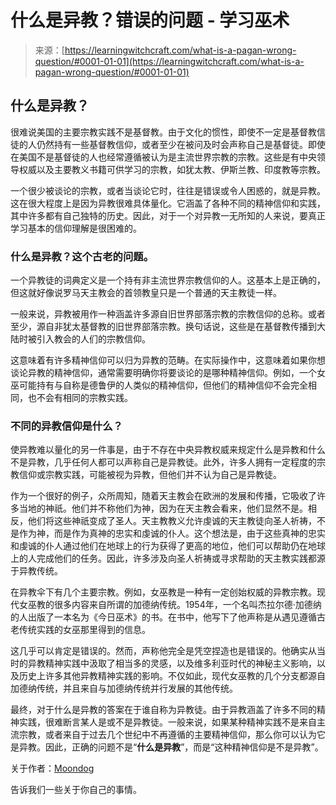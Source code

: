 <!--yml

类别：未分类

日期：2024年06月12日 18:16:46

-->

# 什么是异教？错误的问题 - 学习巫术

> 来源：[https://learningwitchcraft.com/what-is-a-pagan-wrong-question/#0001-01-01](https://learningwitchcraft.com/what-is-a-pagan-wrong-question/#0001-01-01)

## 什么是异教？

很难说美国的主要宗教实践不是基督教。由于文化的惯性，即使不一定是基督教信徒的人仍然持有一些基督教信仰，或者至少在被问及时会声称自己是基督徒。即使在美国不是基督徒的人也经常遵循被认为是主流世界宗教的宗教。这些是有中央领导权威以及主要教义书籍可供学习的宗教，如犹太教、伊斯兰教、印度教等宗教。

一个很少被谈论的宗教，或者当谈论它时，往往是错误或令人困惑的，就是异教。这在很大程度上是因为异教很难具体量化。它涵盖了各种不同的精神信仰和实践，其中许多都有自己独特的历史。因此，对于一个对异教一无所知的人来说，要真正学习基本的信仰理解是很困难的。

### 什么是异教？这个古老的问题。

一个异教徒的词典定义是一个持有非主流世界宗教信仰的人。这基本上是正确的，但这就好像说罗马天主教会的首领教皇只是一个普通的天主教徒一样。

一般来说，异教被用作一种涵盖许多源自旧世界部落宗教的宗教信仰的总称。或者至少，源自非犹太基督教的旧世界部落宗教。换句话说，这些是在基督教传播到大陆时被引入教会的人们的宗教信仰。

这意味着有许多精神信仰可以归为异教的范畴。在实际操作中，这意味着如果你想谈论异教的精神信仰，通常需要明确你将要谈论的是哪种精神信仰。例如，一个女巫可能持有与自称是德鲁伊的人类似的精神信仰，但他们的精神信仰不会完全相同，也不会有相同的宗教实践。

### 不同的异教信仰是什么？

使异教难以量化的另一件事是，由于不存在中央异教权威来规定什么是异教和什么不是异教，几乎任何人都可以声称自己是异教徒。此外，许多人拥有一定程度的宗教信仰或宗教实践，可能被视为异教，但他们并不认为自己是异教徒。

作为一个很好的例子，众所周知，随着天主教会在欧洲的发展和传播，它吸收了许多当地的神祇。他们并不称他们为神，因为在天主教会看来，他们显然不是。相反，他们将这些神祇变成了圣人。天主教教义允许虔诚的天主教徒向圣人祈祷，不是作为神，而是作为真神的忠实和虔诚的仆人。这个想法是，由于这些真神的忠实和虔诚的仆人通过他们在地球上的行为获得了更高的地位，他们可以帮助仍在地球上的人完成他们的任务。因此，许多涉及向圣人祈祷或寻求帮助的天主教实践都源于异教传统。

在异教伞下有几个主要宗教。例如，女巫教是一种有一定创始权威的异教宗教。现代女巫教的很多内容来自所谓的加德纳传统。1954年，一个名叫杰拉尔德·加德纳的人出版了一本名为《今日巫术》的书。在书中，他写下了他声称是从遇见遵循古老传统实践的女巫那里得到的信息。

这几乎可以肯定是错误的。然而，声称他完全是凭空捏造也是错误的。他确实从当时的异教精神实践中汲取了相当多的灵感，以及维多利亚时代的神秘主义影响，以及历史上许多其他异教精神实践的影响。不仅如此，现代女巫教的几个分支都源自加德纳传统，并且来自与加德纳传统并行发展的其他传统。

最终，对于什么是异教的答案在于谁自称为异教徒。由于异教涵盖了许多不同的精神实践，很难断言某人是或不是异教徒。一般来说，如果某种精神实践不是来自主流宗教，或者来自于过去几个世纪中不再遵循的主要精神信仰，那么你可以认为它是异教。因此，正确的问题不是“**什么是异教**”，而是“这种精神信仰是不是异教”。

关于作者：[Moondog](https://learningwitchcraft.com/profile/?tthayer/)

告诉我们一些关于你自己的事情。
